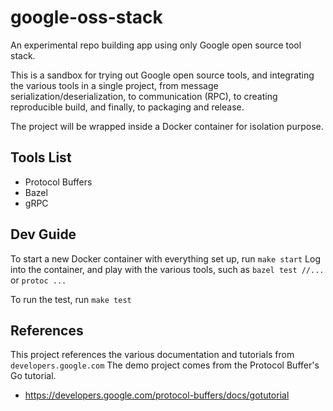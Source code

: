 # google-oss-stack
An experimental repo building app using only Google open source tool stack.

This is a sandbox for trying out Google open source tools, and integrating the various tools in a single project, from message serialization/deserialization, to communication (RPC), to creating reproducible build, and finally, to packaging and release.

The project will be wrapped inside a Docker container for isolation purpose.

## Tools List
- Protocol Buffers
- Bazel
- gRPC

## Dev Guide
To start a new Docker container with everything set up, run `make start`
Log into the container, and play with the various tools, such as `bazel test //...` or `protoc ...`

To run the test, run `make test`

## References
This project references the various documentation and tutorials from `developers.google.com`
The demo project comes from the Protocol Buffer's Go tutorial.
- https://developers.google.com/protocol-buffers/docs/gotutorial
